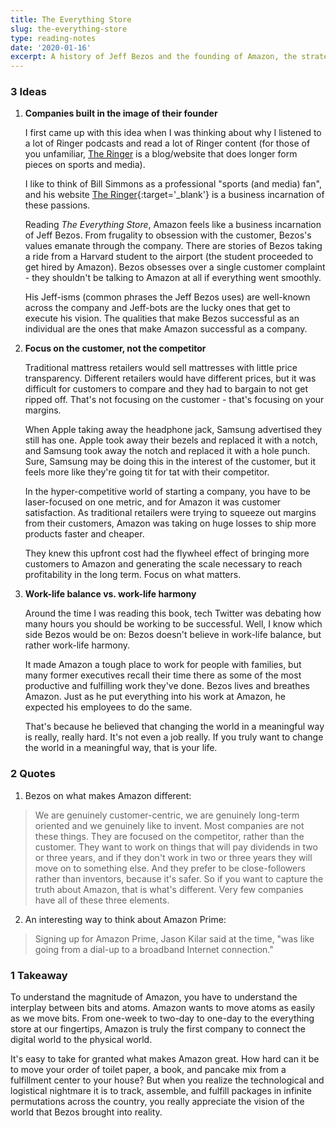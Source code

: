 ```yaml
---
title: The Everything Store
slug: the-everything-store
type: reading-notes
date: '2020-01-16'
excerpt: A history of Jeff Bezos and the founding of Amazon, the strategic decisions that made Amazon the tech giant it is today, and how his obsession with the customer revolutionized 21st century retail.
---
```


### 3 Ideas

1. **Companies built in the image of their founder**

    I first came up with this idea when I was thinking about why I listened to a lot of Ringer podcasts and read a lot of Ringer content (for those of you unfamiliar, [The Ringer](https://theringer.com) is a  blog/website that does longer form pieces on sports and media).

    I like to think of Bill Simmons as a professional "sports (and media) fan", and his website [The Ringer](https://theringer.com){:target='_blank'} is a business incarnation of these passions.

    Reading *The Everything Store*, Amazon feels like a business incarnation of Jeff Bezos. From frugality to obsession with the customer, Bezos's values emanate through the company. There are stories of Bezos taking a ride from a Harvard student to the airport (the student proceeded to get hired by Amazon). Bezos obsesses over a single customer complaint - they shouldn't be talking to Amazon at all if everything went smoothly.

    His Jeff-isms (common phrases the Jeff Bezos uses) are well-known across the company and Jeff-bots are the lucky ones that get to execute his vision. The qualities that make Bezos successful as an individual are the ones that make Amazon successful as a company.

2. **Focus on the customer, not the competitor**

    Traditional mattress retailers would sell mattresses with little price transparency. Different retailers would have different prices, but it was difficult for customers to compare and they had to bargain to not get ripped off. That's not focusing on the customer - that's focusing on your margins.

    When Apple taking away the headphone jack, Samsung advertised they still has one. Apple took away their bezels and replaced it with a notch, and Samsung took away the notch and replaced it with a hole punch. Sure, Samsung may be doing this in the interest of the customer, but it feels more like they're going tit for tat with their competitor.

    In the hyper-competitive world of starting a company, you have to be laser-focused on one metric, and for Amazon it was customer satisfaction. As traditional retailers were trying to squeeze out margins from their customers, Amazon was taking on huge losses to ship more products faster and cheaper.

    They knew this upfront cost had the flywheel effect of bringing more customers to Amazon and generating the scale necessary to reach profitability in the long term. Focus on what matters.

3. **Work-life balance vs. work-life harmony**

    Around the time I was reading this book, tech Twitter was debating how many hours you should be working to be successful. Well, I know which side Bezos would be on: Bezos doesn't believe in work-life balance, but rather work-life harmony.

    It made Amazon a tough place to work for people with families, but many former executives recall their time there as some of the most productive and fulfilling work they've done. Bezos lives and breathes Amazon. Just as he put everything into his work at Amazon, he expected his employees to do the same.

    That's because he believed that changing the world in a meaningful way is really, really hard. It's not even a job really. If you truly want to change the world in a meaningful way, that is your life.

### 2 Quotes

1. Bezos on what makes Amazon different:
> We are genuinely customer-centric, we are genuinely long-term oriented and we genuinely like to invent. Most companies are not these things. They are focused on the competitor, rather than the customer. They want to work on things that will pay dividends in two or three years, and if they don't work in two or three years they will move on to something else. And they prefer to be close-followers rather than inventors, because it's safer. So if you want to capture the truth about Amazon, that is what's different. Very few companies have all of these three elements.

2. An interesting way to think about Amazon Prime:
> Signing up for Amazon Prime, Jason Kilar said at the time, "was like going from a dial-up to a broadband Internet connection."

### 1 Takeaway

To understand the magnitude of Amazon, you have to understand the interplay between bits and atoms. Amazon wants to move atoms as easily as we move bits. From one-week to two-day to one-day to the everything store at our fingertips, Amazon is truly the first company to connect the digital world to the physical world.

It's easy to take for granted what makes Amazon great. How hard can it be to move your order of toilet paper, a book, and pancake mix from a fulfillment center to your house? But when you realize the technological and logistical nightmare it is to track, assemble, and fulfill packages in infinite permutations across the country, you really appreciate the vision of the world that Bezos brought into reality.


